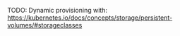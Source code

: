 TODO:
Dynamic provisioning with:
https://kubernetes.io/docs/concepts/storage/persistent-volumes/#storageclasses
